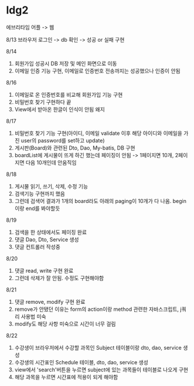 # ldg2
에브리타임 어플 -> 웹

8/13 브라우저 로그인 -> db 확인 -> 성공 or 실패 구현

8/14
1. 회원가입 성공시 DB 저장 및 메인 화면으로 이동
2. 이메일 인증 기능 구현, 이메일로 인증번호 전송까지는 성공했으나 인증이 안됨

8/16
1. 이메일로 온 인증번호를 비교해 회원가입 기능 구현
2. 비밀번호 찾기 구현하다 끝
3. View에서 받아온 한글이 인식이 안됨 왜지

8/17
1. 비밀번호 찾기 기능 구현(아이디, 이메일 validate 이후 해당 아이디와 이메일을 가진 user의 password를 set하고 update)
2. 게시판(Board)와 관련된 Dto, Dao, My-batis, DB 구현
3. boardList에 게시물이 뜨게 하긴 했는데 페이징이 안됨 -> 1페이지면 10개, 2페이지면 다음 10개인데 안움직임


8/18
1. 게시물 읽기, 쓰기, 삭제, 수정 기능
2. 검색기능 구현까지 했음
3. 그런데 검색어 결과가 1개의 board라도 아래의 paging이 10개가 다 나옴. begin이랑 end를 봐야할듯

8/19
1. 검색을 한 상태에서도 페이징 완료
2. 댓글 Dao, Dto, Service 생성
3. 댓글 컨트롤러 작성중

8/20
1. 댓글 read, write 구현 완료
2. 그런데 삭제가 잘 안됨. 수정도 구현해야함

8/21
1. 댓글 remove, modify 구현 완료
2. remove가 안됐던 이유는 form의 action이랑 method 관련한 자바스크립트, j쿼리 사용법 미숙
3. modify도 해당 사항 미숙으로 시간이 너무 걸림

8/22
1. 수강생이 브라우저에서 수강할 과목인 Subject 테이블이랑 dto, dao, service 생성
2. 수강생의 시간표인 Schedule 테이블, dto, dao, service 생성
3. view에서 'search'버튼을 누르면 subject에 있는 과목들이 테이블로 나오게 구현
4. 해당 과목을 누르면 시간표에 적용이 되게 해야함
